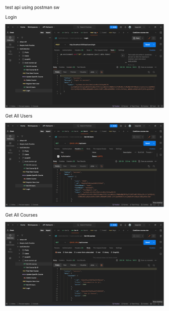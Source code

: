 test api using postman sw

Login

![login](login.png)

Get All Users

![login](getAllUsers.png)

Get All Courses

![login](getAllCourses.png)

